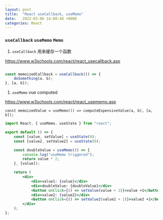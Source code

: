```yaml
---
layout: post
title:  "React useCallback, useMemo"
date:   2022-03-06 14:00:48 +0800
categories: React
---
```


### `useCallback` `useMemo` `Memo`

1. `useCallback` 用来缓存一个函数

https://www.w3schools.com/react/react_usecallback.asp


```jsx

const memoizedCallback = useCallback(() => {
    doSomething(a, b);
}, [a, b]);
```



1. `useMemo` vue computed

https://www.w3schools.com/react/react_usememo.asp

`const memoizedValue = useMemo(() => computeExpensiveValue(a, b), [a, b]);`

```jsx
import React, { useMemo, useState } from "react";

export default () => {
    const [value, setValue] = useState(0);
    const [value2, setValue2] = useState(0);

    const doubleValue = useMemo(() => {
        console.log("useMemo triggered");
        return value * 2;
    }, [value]);

    return (
        <div>
            <div>value1: {value}</div>
            <div>doubleValue: {doubleValue}</div>
            <button onClick={() => setValue(value + 1)}>value +1</button>
            <div>value2: {value2}</div>
            <button onClick={() => setValue2(value2 + 1)}>value2 +1</button>
        </div>
    );
};
```


